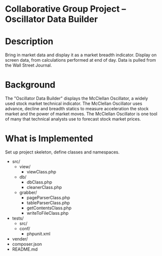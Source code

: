 Collaborative Group Project – Oscillator Data Builder
===

Description
===
Bring in market data and display it as a market breadth indicator. Display on screen data, from calculations performed at end of day. Data is pulled from the Wall Street Journal.

Background
===
The "Oscillator Data Builder" displays the McClellan Oscillator, a widely used stock market technical indicator.   The McClellan Oscillator uses advance, decline and breadth statics to measure acceleration the stock market and the power of market moves.  The McClellan Oscillator is one tool of many that technical analysts use to forecast stock market prices.

What is Implemented
===
Set up project skeleton, define classes and namespaces.
- src/
	- view/
		- viewClass.php
	- db/
		- dbClass.php
		- cleanerClass.php
	- grabber/
		- pageParserClass.php
		- tableParserClass.php
		- getContentsClass.php
		- writeToFileClass.php
- tests/
	- src/
	- conf/
		- phpunit.xml
- vender/
- composer.json
- README.md